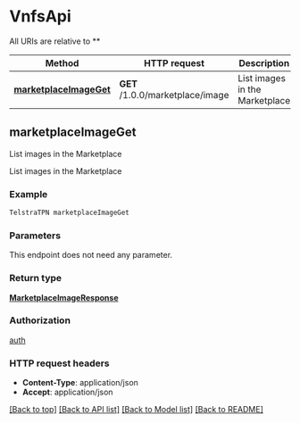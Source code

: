 # VnfsApi

All URIs are relative to **

Method | HTTP request | Description
------------- | ------------- | -------------
[**marketplaceImageGet**](VnfsApi.md#marketplaceImageGet) | **GET** /1.0.0/marketplace/image | List images in the Marketplace


## **marketplaceImageGet**

List images in the Marketplace

List images in the Marketplace

### Example
```bash
TelstraTPN marketplaceImageGet
```

### Parameters
This endpoint does not need any parameter.

### Return type

[**MarketplaceImageResponse**](MarketplaceImageResponse.md)

### Authorization

[auth](../README.md#auth)

### HTTP request headers

 - **Content-Type**: application/json
 - **Accept**: application/json

[[Back to top]](#) [[Back to API list]](../README.md#documentation-for-api-endpoints) [[Back to Model list]](../README.md#documentation-for-models) [[Back to README]](../README.md)

